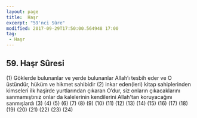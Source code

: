```yaml
---
layout: page
title:  Haşr
excerpt: "59'nci Sûre"
modified: 2017-09-29T17:50:00.564948 17:00
tag: 
 - Haşr
---
```


## 59. Haşr Sûresi

(1) Göklerde bulunanlar ve yerde bulunanlar Allah’ı tesbih eder ve O üstündür, hüküm ve hikmet sahibidir
(2) inkar eden(leri) kitap sahiplerinden kimseleri ilk haşirde yurtlarından çıkaran O’dur, siz onların çıkacaklarını sanmamıştınız onlar da kalelerinin kendilerini Allah'tan koruyacağını sanmışlardı 
(3) 
(4) 
(5) 
(6) 
(7) 
(8) 
(9) 
(10) 
(11) 
(12) 
(13) 
(14) 
(15) 
(16) 
(17) 
(18) 
(19) 
(20) 
(21) 
(22) 
(23) 
(24) 
